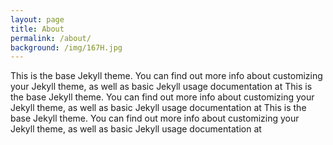 ```yaml
---
layout: page
title: About
permalink: /about/
background: /img/167H.jpg
---
```


This is the base Jekyll theme. You can find out more info about customizing your Jekyll theme, as well as basic Jekyll usage documentation at This is the base Jekyll theme. You can find out more info about customizing your Jekyll theme, as well as basic Jekyll usage documentation at This is the base Jekyll theme. You can find out more info about customizing your Jekyll theme, as well as basic Jekyll usage documentation at
